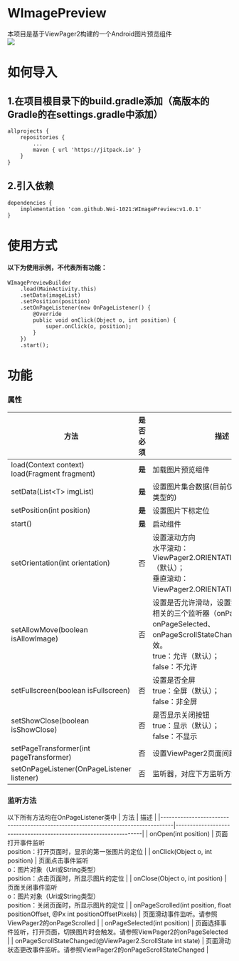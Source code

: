 # WImagePreview
本项目是基于ViewPager2构建的一个Android图片预览组件\
[![](https://jitpack.io/v/Wei-1021/WImagePreview.svg)](https://jitpack.io/#Wei-1021/WImagePreview)

# 如何导入
## 1.在项目根目录下的build.gradle添加（高版本的Gradle的在settings.gradle中添加）
```
allprojects {
    repositories {
        ...
        maven { url 'https://jitpack.io' }
    }
}
```
## 2.引入依赖
```
dependencies {
    implementation 'com.github.Wei-1021:WImagePreview:v1.0.1'
}
```

# 使用方式
#### 以下为使用示例，不代表所有功能：
```
WImagePreviewBuilder
    .load(MainActivity.this)
    .setData(imageList)
    .setPosition(position)
    .setOnPageListener(new OnPageListener() {
        @Override
        public void onClick(Object o, int position) {
            super.onClick(o, position);
        }
    })
    .start();
```

# 功能
### 属性
| 方法                                                | 是否必须     | 描述                                                                                                                       |
|---------------------------------------------------|----------|--------------------------------------------------------------------------------------------------------------------------|
| load(Context context)<br/>load(Fragment fragment) | <b>是</b> | 加载图片预览组件                                                                                                                 |
| setData(List\<T\> imgList)                        | <b>是</b> | 设置图片集合数据(目前仅支持Uri和String类型的)                                                                                             |
| setPosition(int position)                         | <b>是</b> | 设置图片下标定位                                                                                                                 |
| start()                                           | <b>是</b> | 启动组件                                                                                                                     |
| setOrientation(int orientation)                   | 否        | 设置滚动方向<br/>水平滚动：ViewPager2.ORIENTATION_HORIZONTAL（默认）；<br/>垂直滚动：ViewPager2.ORIENTATION_VERTICAL。                         |
| setAllowMove(boolean isAllowImage)                | 否        | 设置是否允许滑动，设置禁止滑动后，与之相关的三个监听器（onPageScrolled、onPageSelected、onPageScrollStateChanged）将无法生效。<br/>true：允许（默认）；<br/>false：不允许 |
| setFullscreen(boolean isFullscreen)               | 否        | 设置是否全屏<br/>true：全屏（默认）；<br/>false：非全屏                                                                                    |
| setShowClose(boolean isShowClose)                 | 否        | 是否显示关闭按钮<br/>true：显示（默认）；<br/>false：不显示                                                                                  |
| setPageTransformer(int pageTransformer)           | 否        | 设置ViewPager2页面间距（默认为10）                                                                                                  |
| setOnPageListener(OnPageListener listener)           | 否        | 监听器，对应下方监听方法                                                                                               |

### 监听方法 
以下所有方法均在OnPageListener类中
| 方法                                                                               | 描述                                                               |
|----------------------------------------------------------------------------------|------------------------------------------------------------------|
| onOpen(int position)                                                             | 页面打开事件监听<br/> position：打开页面时，显示的第一张图片的定位                        |
| onClick(Object o, int position)                                                  | 页面点击事件监听<br/>o：图片对象（Uri或String类型） <br/> position：点击页面时，所显示图片的定位 |
| onClose(Object o, int position)                                                  | 页面关闭事件监听<br/>o：图片对象（Uri或String类型） <br/> position：关闭页面时，所显示图片的定位 |
| onPageScrolled(int position, float positionOffset, @Px int positionOffsetPixels) | 页面滑动事件监听。请参照ViewPager2的onPageScrolled                           |
| onPageSelected(int position)                                                     | 页面选择事件监听，打开页面，切换图片时会触发。请参照ViewPager2的onPageSelected             |
| onPageScrollStateChanged(@ViewPager2.ScrollState int state)                      | 页面滑动状态更改事件监听。请参照ViewPager2的onPageScrollStateChanged             |
